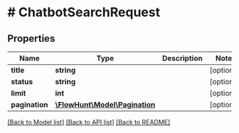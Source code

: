 # # ChatbotSearchRequest

## Properties

Name | Type | Description | Notes
------------ | ------------- | ------------- | -------------
**title** | **string** |  | [optional]
**status** | **string** |  | [optional]
**limit** | **int** |  | [optional]
**pagination** | [**\FlowHunt\Model\Pagination**](Pagination.md) |  | [optional]

[[Back to Model list]](../../README.md#models) [[Back to API list]](../../README.md#endpoints) [[Back to README]](../../README.md)
